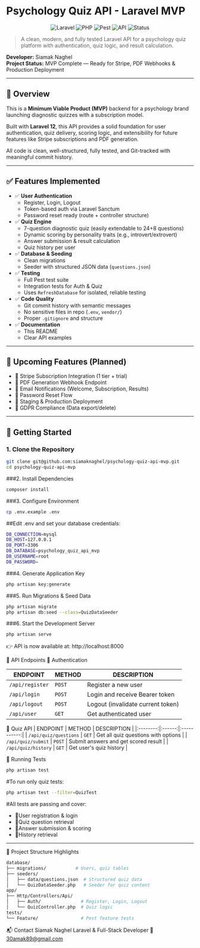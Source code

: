 # Psychology Quiz API - Laravel MVP

<p align="center">
  <img src="https://img.shields.io/badge/Laravel-12.x-F52525?logo=laravel&logoColor=white" alt="Laravel">
  <img src="https://img.shields.io/badge/PHP-8.2+-777BB4?logo=php&logoColor=white" alt="PHP">
  <img src="https://img.shields.io/badge/Testing-Pest-EB6B3D?logo=phpunit&logoColor=white" alt="Pest">
  <img src="https://img.shields.io/badge/API-RESTful-222222?style=flat" alt="API">
  <img src="https://img.shields.io/badge/Status-MVP%20Complete-brightgreen" alt="Status">
</p>

> A clean, modern, and fully tested Laravel API for a psychology quiz platform with authentication, quiz logic, and result calculation.

**Developer:** Siamak Naghel  
**Project Status:** MVP Complete — Ready for Stripe, PDF Webhooks & Production Deployment

---

## 📌 Overview

This is a **Minimum Viable Product (MVP)** backend for a psychology brand launching diagnostic quizzes with a subscription model.

Built with **Laravel 12**, this API provides a solid foundation for user authentication, quiz delivery, scoring logic, and extensibility for future features like Stripe subscriptions and PDF generation.

All code is clean, well-structured, fully tested, and Git-tracked with meaningful commit history.

---

## ✅ Features Implemented

- ✅ **User Authentication**
  - Register, Login, Logout
  - Token-based auth via Laravel Sanctum
  - Password reset ready (route + controller structure)
- ✅ **Quiz Engine**
  - 7-question diagnostic quiz (easily extendable to 24+8 questions)
  - Dynamic scoring by personality traits (e.g., introvert/extrovert)
  - Answer submission & result calculation
  - Quiz history per user
- ✅ **Database & Seeding**
  - Clean migrations
  - Seeder with structured JSON data (`questions.json`)
- ✅ **Testing**
  - Full Pest test suite
  - Integration tests for Auth & Quiz
  - Uses `RefreshDatabase` for isolated, reliable testing
- ✅ **Code Quality**
  - Git commit history with semantic messages
  - No sensitive files in repo (`.env`, `vendor/`)
  - Proper `.gitignore` and structure
- ✅ **Documentation**
  - This README
  - Clear API examples

---

## 🔮 Upcoming Features (Planned)

- 🔹 Stripe Subscription Integration (1 tier + trial)
- 🔹 PDF Generation Webhook Endpoint
- 🔹 Email Notifications (Welcome, Subscription, Results)
- 🔹 Password Reset Flow
- 🔹 Staging & Production Deployment
- 🔹 GDPR Compliance (Data export/delete)

---

## 🚀 Getting Started

### 1. Clone the Repository
```bash
git clone git@github.com:siamaknaghel/psychology-quiz-api-mvp.git
cd psychology-quiz-api-mvp
```
###2. Install Dependencies
```bash
composer install
```
###3. Configure Environment
```bash
cp .env.example .env
```
##Edit .env and set your database credentials:
```bash
DB_CONNECTION=mysql
DB_HOST=127.0.0.1
DB_PORT=3306
DB_DATABASE=psychology_quiz_api_mvp
DB_USERNAME=root
DB_PASSWORD=
```
###4. Generate Application Key
```bash
php artisan key:generate
```
###5. Run Migrations & Seed Data
```bash
php artisan migrate
php artisan db:seed --class=QuizDataSeeder
```
###6. Start the Development Server
```bash
php artisan serve
```
👉 API is now available at: http://localhost:8000

🔐 API Endpoints
🔐 Authentication

| ENDPOINT | METHOD | DESCRIPTION |
|----------|--------|-------------|
| `/api/register` | `POST` | Register a new user |
| `/api/login` | `POST` | Login and receive Bearer token |
| `/api/logout` | `POST` | Logout (invalidate current token) |
| `/api/user` | `GET` | Get authenticated user |

🧠 Quiz API
| ENDPOINT | METHOD | DESCRIPTION |
|:--------:|:------:|:-----------:|
| `/api/quiz/questions` | `GET` | Get all quiz questions with options |
| `/api/quiz/submit` | `POST` | Submit answers and get scored result |
| `/api/quiz/history` | `GET` | Get user's quiz history |

🧪 Running Tests
```bash
php artisan test
```
#To run only quiz tests:
```bash
php artisan test --filter=QuizTest
```

#All tests are passing and cover:

- 🔹User registration & login
- 🔹Quiz question retrieval
- 🔹Answer submission & scoring
- 🔹History retrieval
---
📂 Project Structure Highlights
```bash
database/
├── migrations/           # Users, quiz tables
├── seeders/
│   ├── data/questions.json  # Structured quiz data
│   └── QuizDataSeeder.php   # Seeder for quiz content
app/
├── Http/Controllers/Api/
│   ├── Auth/               # Register, Login, Logout
│   └── QuizController.php  # Quiz logic
tests/
└── Feature/                # Pest feature tests
```

📬 Contact
Siamak Naghel
Laravel & Full-Stack Developer
📧 30amak89@gmail.com

